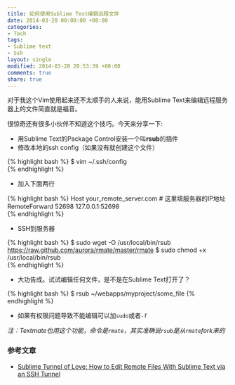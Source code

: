 ```yaml
---
title: 如何使用Sublime Text编辑远程文件
date: 2014-03-28 00:00:00 +08:00
categories:
- Tech
tags:
- Sublime text
- Ssh
layout: single
modified: 2014-03-28 20:53:39 +08:00
comments: true
share: true
---
```


对于我这个Vim使用起来还不太顺手的人来说，能用Sublime Text来编辑远程服务器上的文件简直就是福音。

很惊奇还有很多小伙伴不知道这个技巧。今天来分享一下:

* 用Sublime Text的Package Control安装一个叫**rsub**的插件
* 修改本地的ssh config（如果没有就创建这个文件）

{% highlight bash %}
$ vim ~/.ssh/config 	
{% endhighlight %}
* 加入下面两行 

{% highlight bash %}
Host your_remote_server.com     # 这里填服务器的IP地址
    RemoteForward 52698 127.0.0.1:52698  
{% endhighlight %}
	
* SSH到服务器

{% highlight bash %}
$ sudo wget -O /usr/local/bin/rsub https://raw.github.com/aurora/rmate/master/rmate
$ sudo chmod +x /usr/local/bin/rsub  
{% endhighlight %}
	
* 大功告成。试试编辑任何文件，是不是在Sublime Text打开了？

{% highlight bash %}
$ rsub ~/webapps/myproject/some_file
{% endhighlight %}

* 如果有权限问题导致不能编辑可以加`sudo`或者`-f`


*注：Textmate也用这个功能，命令是`rmate`，其实准确说`rsub`是从`rmate`fork来的*



### 参考文章

* [Sublime Tunnel of Love: How to Edit Remote Files With Sublime Text via an SSH Tunnel](http://log.liminastudio.com/writing/tutorials/sublime-tunnel-of-love-how-to-edit-remote-files-with-sublime-text-via-an-ssh-tunnel)